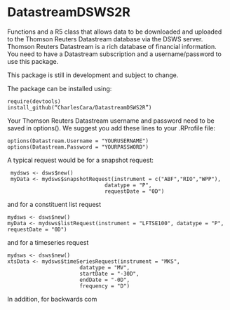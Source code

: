 # DatastreamDSWS2R
Functions and a R5 class that allows data to be downloaded and uploaded to the Thomson Reuters Datastream database via the DSWS server.  Thomson Reuters Datastream is a rich database of financial information.  You need to have a Datastream subscription and a username/password to use this package.

This package is still in development and subject to change.

The package can be installed using:

    require(devtools)
    install_github(“CharlesCara/DatastreamDSWS2R”)

Your Thomson Reuters Datastream username and password need to be saved in options().  We suggest you add these lines to your .RProfile file:

    options(Datastream.Username = "YOURUSERNAME")
    options(Datastream.Password = "YOURPASSWORD")

A typical request would be for a snapshot request:

     mydsws <- dsws$new()
     myData <- mydsws$snapshotRequest(instrument = c("ABF","RIO","WPP"),
                                   datatype = "P",
                                   requestDate = "0D")

and for a constituent list request

    mydsws <- dsws$new()
    myData <- mydsws$listRequest(instrument = "LFTSE100", datatype = "P", requestDate = "0D")

and for a timeseries request

    mydsws <- dsws$new()
    xtsData <- mydsws$timeSeriesRequest(instrument = "MKS",
                           datatype = "MV",
                           startDate = "-30D",
                           endDate = "-0D",
                           frequency = "D")



In addition, for backwards com
